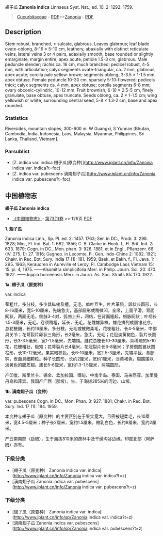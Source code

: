 翅子瓜 **Zanonia indica** Linnaeus Syst. Nat., ed. 10. 2: 1292. 1759.

> [Cucurbitaceae](http://www.iplant.cn/info/Cucurbitaceae?t=foc) - [PDF](http://www.iplant.cn/foc/pdf/Cucurbitaceae.pdf)>>[Zanonia](http://www.iplant.cn/info/Zanonia?t=foc) - [PDF](http://www.iplant.cn/foc/pdf/Zanonia.pdf)

## Description

Stem robust, branched, ± sulcate, glabrous. Leaves glabrous; leaf blade ovate-oblong, 8-16 × 5-10 cm, leathery, abaxially with distinct reticulate veins, lateral veins 3 or 4 pairs, adaxially smooth, base rounded or slightly emarginate, margin entire, apex acute; petiole 1.5-3 cm, glabrous. Male peduncle slender; rachis ca. 16 cm, much branched; pedicel robust, 4-5 mm, with articulation; calyx segments ovate-triangular, ca. 2 mm, glabrous, apex acute; corolla pale yellow-brown; segments oblong, 3-3.5 × 1-1.5 mm, apex obtuse. Female peduncle 10-30 cm, sparsely 5-10-flowered; pedicels thick; calyx segments ca. 4 mm, apex obtuse; corolla segments 6-8 mm; ovary obconic-cylindric, 10-12 mm. Fruit brownish, 6-10 × 2.5-5 cm, finely granulate, base obtuse, apex truncate. Seeds oblong, ca. 2 × 1-1.5 cm; wing yellowish or white, surrounding central seed, 5-8 × 1.3-2 cm, base and apex rounded.

### Statistics
Riversides, mountain slopes; 300-900 m. W Guangxi, S Yunnan [Bhutan, Cambodia, India, Indonesia, Laos, Malaysia, Myanmar, Philippines, Sri Lanka, Thailand, Vietnam].

### Parsublist

* [Z.  indica var. indica  翅子瓜(原变种)](http://www.iplant.cn/info/Zanonia indica var. indica?t=foc)
* [Z.  indica var. pubescens  滇南翅子瓜](http://www.iplant.cn/info/Zanonia indica var. pubescens?t=foc)

## 中国植物志

**翅子瓜 Zanonia indica**

* [《中国植物志》](http://www.iplant.cn/frps)- [第73(1)卷](http://www.iplant.cn/frps/vol/73(1)) >> 129页 [PDF](http://www.iplant.cn/frps/pdf/73(1)/129a.PDF)

**1. 翅子瓜**

Zanonia indica Linn., Sp. Pl. ed. 2: 1457. 1763; Ser. in DC., Prodr. 3: 298. 1828; Miq., Fl. Ind. Bat. 1: 682. 1856; C. B. Clarke in Hook. f., Fl. Brit. Ind. 2: 633. 1879; Cogn. in DC., Mon. phan. 3: 926. 1881, et in Engl., Pflanzenr. 66 (IV. 275. 1): 27. 1916; Gagnep. in Lecomte, Fl. Gen. Indo-Chine 2: 1082. 1921; Chakr. in Rec. Bot. Sury. India 17 (1): 181. 1959; Baek. et Bakh. f., Fl. Java. 1: 295. 1963; Keraudren in Aureville et Leroy, Fl. Cambodge Laos Vietnam 15: 15. pl. 4, 1975. ——Alsomitra simplicifolia Merr. in Philip. Journ. Sci. 20: 470. 1922. ——Juppia borneensis Merr. in Journ. As. Soc. Straits 85: 170. 1922.

**1a. 翅子瓜（原变种）**

var. indica

茎粗壮，多分枝，多少具纵棱及槽，无毛。单叶互生，叶片革质，卵状长圆形，长8-16厘米，宽5-10厘米，先端急尖，基部圆形或稍微凹，全缘，上面平滑，背面网状，两面无毛，侧脉3-4对，弧曲上升，网结，在背面隆起，细脉网状；叶柄长1.5-3厘米，无毛。卷须稍粗，延长，无毛。花雌雄异株。雄花排列成圆锥花序，总花梗细，长约16厘米，多分枝，无毛或被微柔毛，花梗粗壮，长4-5毫米，中部具关节；花萼裂片卵状三角形，长2毫米，急尖，无毛；花冠淡黄褐色，裂片长圆形，长3-3.5毫米，宽1-1.5毫米，先端钝。雌花总梗长10-30厘米，具稀疏的5-10花，花梗粗壮，极短；花萼裂片长4毫米，花冠裂片长6-8毫米；子房倒圆锥状圆柱形，长10-12毫米。果实暗棕色，长6-10厘米，宽2.5-3厘米，先端平截，基部钝，表面具细颗粒。种子长圆形，长约2厘米，宽约1厘米，淡黄褐色，周围围以淡黄色的膜质翅，翅长5-6厘米，宽约1.3-1.5厘米，两端圆形。

产印度、斯里兰卡、锡金、孟加拉国、缅甸、中南半岛、泰国、马来西亚、加里曼丹岛和菲宾。我国产广西（那坡）。生、于海拔285米的河边、山坡。

**1b. 滇南翅子瓜（变种）**

var. pubescens Cogn. in DC., Mon. Phan. 3: 927. 1881; Chakr. in Rec. Bot. Sury. Ind. 17 (1): 184. 1959.

本变种与翅子瓜（原变种）的主要区别在于果实宽大，且密被短柔毛，长10厘米，宽4.5-5厘米；种子长2厘米，宽约1.5厘米，翅乳白色，长约8厘米，宽约2厘米。

产云南南部（勐腊），生于海拔810米的疏林中及干燥沟谷边缘。印度北部（阿萨姆）亦有。

### 下级分类
* [翅子瓜（原变种）  Zanonia indica var. indica](http://www.iplant.cn/info/Zanonia indica var. indica?t=z)
* [滇南翅子瓜  Zanonia indica var. pubescens](http://www.iplant.cn/info/Zanonia indica var. pubescens?t=z)

### 下级分类
* [翅子瓜（原变种）  Zanonia indica var. indica](http://www.iplant.cn/info/sp/Zanonia indica var. indica?t=z)
* [滇南翅子瓜  Zanonia indica var. pubescens](http://www.iplant.cn/info/sp/Zanonia indica var. pubescens?t=z)

